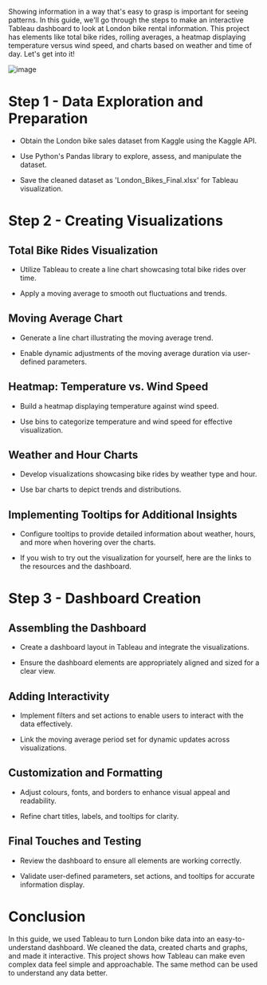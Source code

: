 Showing information in a way that's easy to grasp is important for seeing patterns. In this guide, we'll go through the steps to make an interactive Tableau dashboard to look at London bike rental information. This project has elements like total bike rides, rolling averages, a heatmap displaying temperature versus wind speed, and charts based on weather and time of day. Let's get into it!

![image](https://github.com/nambiararyan24/London-Bike-Sales-Dashboard/assets/122199881/c0fc924a-cb37-4336-a37a-4d3bb9758fba)
# Step 1 - Data Exploration and Preparation

- Obtain the London bike sales dataset from Kaggle using the Kaggle API.

- Use Python's Pandas library to explore, assess, and manipulate the dataset.

- Save the cleaned dataset as 'London_Bikes_Final.xlsx' for Tableau visualization.

# Step 2 - Creating Visualizations

## Total Bike Rides Visualization

- Utilize Tableau to create a line chart showcasing total bike rides over time.

- Apply a moving average to smooth out fluctuations and trends.

## Moving Average Chart

- Generate a line chart illustrating the moving average trend.

- Enable dynamic adjustments of the moving average duration via user-defined parameters.

## Heatmap: Temperature vs. Wind Speed

- Build a heatmap displaying temperature against wind speed.

- Use bins to categorize temperature and wind speed for effective visualization.

## Weather and Hour Charts

- Develop visualizations showcasing bike rides by weather type and hour.

- Use bar charts to depict trends and distributions.

## Implementing Tooltips for Additional Insights

- Configure tooltips to provide detailed information about weather, hours, and more when hovering over the charts.

- If you wish to try out the visualization for yourself, here are the links to the resources and the dashboard. 

# Step 3 - Dashboard Creation

## Assembling the Dashboard

- Create a dashboard layout in Tableau and integrate the visualizations.

- Ensure the dashboard elements are appropriately aligned and sized for a clear view.

## Adding Interactivity

- Implement filters and set actions to enable users to interact with the data effectively.

- Link the moving average period set for dynamic updates across visualizations.

## Customization and Formatting

- Adjust colours, fonts, and borders to enhance visual appeal and readability.

- Refine chart titles, labels, and tooltips for clarity.

## Final Touches and Testing

- Review the dashboard to ensure all elements are working correctly.

- Validate user-defined parameters, set actions, and tooltips for accurate information display.

# Conclusion

In this guide, we used Tableau to turn London bike data into an easy-to-understand dashboard. We cleaned the data, created charts and graphs, and made it interactive. This project shows how Tableau can make even complex data feel simple and approachable. The same method can be used to understand any data better.

